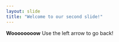 ```yaml
---
layout: slide
title: "Welcome to our second slide!"
---
```

**Woooooooow**
Use the left arrow to go back!
